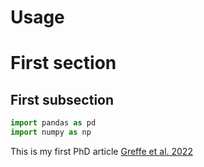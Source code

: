 # Usage

# First section

## First subsection


```python
import pandas as pd
import numpy as np
```

This is my first PhD article [Greffe et al. 2022](https://doi.org/10.1007/s11367-022-02107-z)